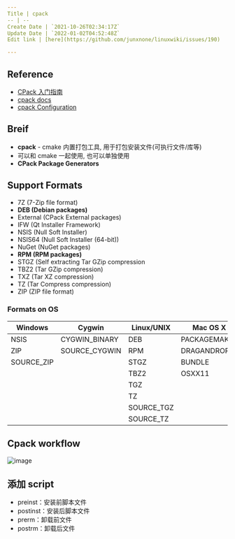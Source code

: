 ```yaml
---
Title | cpack
-- | --
Create Date | `2021-10-26T02:34:17Z`
Update Date | `2022-01-02T04:52:48Z`
Edit link | [here](https://github.com/junxnone/linuxwiki/issues/190)

---
```

## Reference
- [CPack 入门指南](https://zhuanlan.zhihu.com/p/141956373)
- [cpack docs](https://cmake.org/cmake/help/latest/manual/cpack.1.html)
- [cpack Configuration](https://gitlab.kitware.com/cmake/community/-/wikis/doc/cpack/Configuration)


## Breif
- **cpack** - cmake 内置打包工具, 用于打包安装文件(可执行文件/库等)
- 可以和 cmake 一起使用, 也可以单独使用
- **CPack Package Generators**

## Support Formats

- 7Z (7-Zip file format)
- **DEB (Debian packages)**
- External (CPack External packages)
- IFW (Qt Installer Framework)
- NSIS (Null Soft Installer)
- NSIS64 (Null Soft Installer (64-bit))
- NuGet (NuGet packages)
- **RPM (RPM packages)**
- STGZ (Self extracting Tar GZip compression
- TBZ2 (Tar GZip compression)
- TXZ (Tar XZ compression)
- TZ (Tar Compress compression)
- ZIP (ZIP file format)

### Formats on OS

Windows | Cygwin | Linux/UNIX | Mac OS X
-- | -- | -- | --
NSIS | CYGWIN_BINARY | DEB | PACKAGEMAKER
ZIP | SOURCE_CYGWIN | RPM | DRAGANDROP
SOURCE_ZIP |   | STGZ | BUNDLE
  |   | TBZ2 | OSXX11
  |   | TGZ |  
  |   | TZ |  
  |   | SOURCE_TGZ |  
  |   | SOURCE_TZ


## Cpack workflow

![image](https://user-images.githubusercontent.com/2216970/138818457-67ebdd3c-7f66-48a4-a592-430cbc780ba3.png)



## 添加 script

- preinst：安装前脚本文件
- postinst：安装后脚本文件
- prerm：卸载前文件
- postrm：卸载后文件
